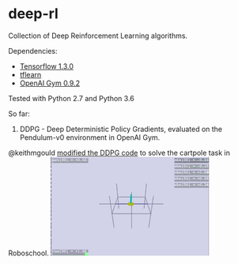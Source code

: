# deep-rl
Collection of Deep Reinforcement Learning algorithms.

Dependencies: 

* [Tensorflow 1.3.0](https://www.tensorflow.org/install/)
* [tflearn](http://tflearn.org/installation/)
* [OpenAI Gym 0.9.2](https://github.com/openai/gym/)

Tested with Python 2.7 and Python 3.6

So far: 

1. DDPG - Deep Deterministic Policy Gradients, evaluated on the Pendulum-v0 environment in OpenAI Gym.

@keithmgould [modified the DDPG code](https://github.com/keithmgould/deep-rl) to solve the cartpole task in Roboschool. ![Cartpole demo](https://raw.githubusercontent.com/keithmgould/deep-rl/master/demo.gif)
   
